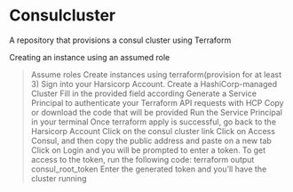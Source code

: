 # Consulcluster
A repository that provisions a consul cluster using Terraform

Creating an instance using an assumed role
>Assume roles
>Create instances using terraform(provision for at least 3)
>Sign into your Harsicorp Account.
   Create a HashiCorp-managed Cluster
>Fill in the provided field according
>Generate a Service Principal to authenticate your Terraform API requests with HCP
>Copy or download the code that will be provided
>Run the Service Principal in your terminal
>Once terraform apply is successful, go back to the Harsicorp Account
>Click on the consul cluster link
>Click on Access Consul, and then copy the public address and paste on a new tab
>Click on Login and you will be prompted to enter a token. To get access to the token, run the following code: terraform output consul_root_token
>Enter the generated token and you’ll have the cluster running
>
